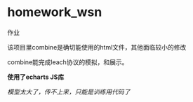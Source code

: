 # homework_wsn
作业

该项目里combine是确切能使用的html文件，其他面临较小的修改

combine能完成leach协议的模拟，和展示。

**使用了echarts JS库**

*模型太大了，传不上来，只能是训练用代码了*
